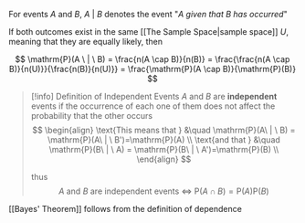 For events $A$ and $B$, $A \ | \ B$ denotes the event "*$A$ given that $B$ has occurred*"

If both outcomes exist in the same [[The Sample Space|sample space]] $U$, meaning that they are equally likely, then

$$
\mathrm{P}(A \ | \ B) = \frac{n(A \cap B)}{n(B)} = \frac{\frac{n(A \cap B)}{n(U)}}{\frac{n(B)}{n(U)}} = \frac{\mathrm{P}(A \cap B)}{\mathrm{P}(B)}
$$


> [!info] Definition of Independent Events
> $A$ and $B$ are **independent** events if the occurrence of each one of them does not affect the probability that the other occurs
>$$
\begin{align}
\text{This means that } &\quad \mathrm{P}(A\ | \ B) = \mathrm{P}(A\ | \ B')=\mathrm{P}(A) \\
\text{and that } &\quad \mathrm{P}(B\ | \ A) = \mathrm{P}(B\ | \ A')=\mathrm{P}(B) \\
\end{align}
>$$
>
>thus
>$$
A \text{ and } B \text{ are independent events} \ \Leftrightarrow \ \mathrm{P}(A\cap B)=\mathrm{P}(A)\mathrm{P}(B)
>$$


[[Bayes' Theorem]] follows from the definition of dependence